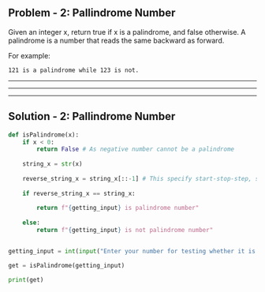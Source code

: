 ## Problem - 2: Pallindrome Number ##


Given an integer x, return true if x is a palindrome, and false otherwise. 
A palindrome is a number that reads the same backward as forward. 

For example: 

```121 is a palindrome while 123 is not. ```

---
---
---
## Solution - 2: Pallindrome Number ##

``` python 
def isPalindrome(x):
    if x < 0:
        return False # As negative number cannot be a palindrome
    
    string_x = str(x)
    
    reverse_string_x = string_x[::-1] # This specify start-stop-step, start from end and step -1 to the first
    
    if reverse_string_x == string_x:
        
        return f"{getting_input} is palindrome number"
    
    else:
        return f"{getting_input} is not palindrome number"


getting_input = int(input("Enter your number for testing whether it is palidrome or not: "))

get = isPalindrome(getting_input)

print(get)

```